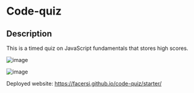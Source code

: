 # Code-quiz

## Description

This is a timed quiz on JavaScript fundamentals that stores high scores.


![image](https://user-images.githubusercontent.com/119257454/229168870-aff4d3f6-e4c4-45b7-9cfb-93c7d96d4598.png)

![image](https://user-images.githubusercontent.com/119257454/229169915-26b2282e-80ff-4978-a410-6f0a37b997ba.png)


Deployed website: https://facersj.github.io/code-quiz/starter/
